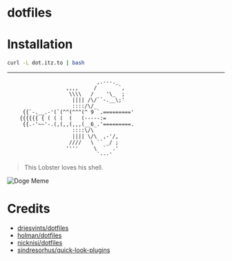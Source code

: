 # dotfiles

 
# Installation
```bash
curl -L dot.itz.to | bash
```

---
```
                             ,.---._
                   ,,,,     /       `,
                    \\\\   /    '\_  ;
                     |||| /\/``-.__\;'
                     ::::/\/_
     {{`-.__.-'(`(^^(^^^(^ 9 `.========='
    {{{{{{ { ( ( (  (   (-----:=
     {{.-'~~'-.(,(,,(,,,(__6_.'=========.
                     ::::\/\
                     |||| \/\  ,-'/,
                    ////   \ `` _/ ;
                   ''''     \  `  .'
                             `---'
```
> This Lobster loves his shell.

![Doge Meme](http://i.imgur.com/5N3IEq2.jpg)



# Credits

- [driesvints/dotfiles](https://github.com/driesvints/dotfiles)
- [holman/dotfiles](https://github.com/holman/dotfiles)
- [nicknisi/dotfiles](https://github.com/nicknisi/dotfiles)
- [sindresorhus/quick-look-plugins](https://github.com/sindresorhus/quick-look-plugins)
